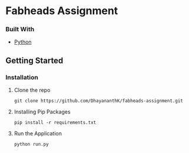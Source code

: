 # Fabheads Assignment

### Built With

* [Python](https://www.python.org/)

## Getting Started
### Installation
1. Clone the repo
    ```
    git clone https://github.com/DhayananthK/fabheads-assignment.git
    ```
2. Installing Pip Packages
    ```
    pip install -r requirements.txt
    ```
3. Run the Application
    ```
    python run.py
    ```